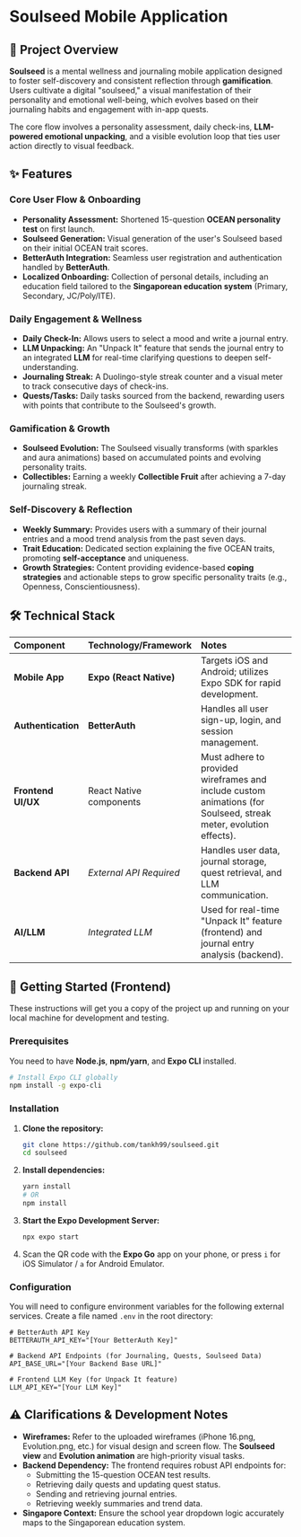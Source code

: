 # Soulseed Mobile Application

## 🌟 Project Overview

**Soulseed** is a mental wellness and journaling mobile application designed to foster self-discovery and consistent reflection through **gamification**. Users cultivate a digital "soulseed," a visual manifestation of their personality and emotional well-being, which evolves based on their journaling habits and engagement with in-app quests.

The core flow involves a personality assessment, daily check-ins, **LLM-powered emotional unpacking**, and a visible evolution loop that ties user action directly to visual feedback.

## ✨ Features

### Core User Flow & Onboarding

  * **Personality Assessment:** Shortened 15-question **OCEAN personality test** on first launch.
  * **Soulseed Generation:** Visual generation of the user's Soulseed based on their initial OCEAN trait scores.
  * **BetterAuth Integration:** Seamless user registration and authentication handled by **BetterAuth**.
  * **Localized Onboarding:** Collection of personal details, including an education field tailored to the **Singaporean education system** (Primary, Secondary, JC/Poly/ITE).

### Daily Engagement & Wellness

  * **Daily Check-In:** Allows users to select a mood and write a journal entry.
  * **LLM Unpacking:** An "Unpack It" feature that sends the journal entry to an integrated **LLM** for real-time clarifying questions to deepen self-understanding.
  * **Journaling Streak:** A Duolingo-style streak counter and a visual meter to track consecutive days of check-ins.
  * **Quests/Tasks:** Daily tasks sourced from the backend, rewarding users with points that contribute to the Soulseed's growth.

### Gamification & Growth

  * **Soulseed Evolution:** The Soulseed visually transforms (with sparkles and aura animations) based on accumulated points and evolving personality traits.
  * **Collectibles:** Earning a weekly **Collectible Fruit** after achieving a 7-day journaling streak.

### Self-Discovery & Reflection

  * **Weekly Summary:** Provides users with a summary of their journal entries and a mood trend analysis from the past seven days.
  * **Trait Education:** Dedicated section explaining the five OCEAN traits, promoting **self-acceptance** and uniqueness.
  * **Growth Strategies:** Content providing evidence-based **coping strategies** and actionable steps to grow specific personality traits (e.g., Openness, Conscientiousness).

## 🛠️ Technical Stack

| Component | Technology/Framework | Notes |
| :--- | :--- | :--- |
| **Mobile App** | **Expo (React Native)** | Targets iOS and Android; utilizes Expo SDK for rapid development. |
| **Authentication** | **BetterAuth** | Handles all user sign-up, login, and session management. |
| **Frontend UI/UX** | React Native components | Must adhere to provided wireframes and include custom animations (for Soulseed, streak meter, evolution effects). |
| **Backend API** | *External API Required* | Handles user data, journal storage, quest retrieval, and LLM communication. |
| **AI/LLM** | *Integrated LLM* | Used for real-time "Unpack It" feature (frontend) and journal entry analysis (backend). |

## 🚀 Getting Started (Frontend)

These instructions will get you a copy of the project up and running on your local machine for development and testing.

### Prerequisites

You need to have **Node.js**, **npm/yarn**, and **Expo CLI** installed.

```bash
# Install Expo CLI globally
npm install -g expo-cli
```

### Installation

1.  **Clone the repository:**

    ```bash
    git clone https://github.com/tankh99/soulseed.git
    cd soulseed
    ```

2.  **Install dependencies:**

    ```bash
    yarn install
    # OR
    npm install
    ```

3.  **Start the Expo Development Server:**

    ```bash
    npx expo start
    ```

4.  Scan the QR code with the **Expo Go** app on your phone, or press `i` for iOS Simulator / `a` for Android Emulator.

### Configuration

You will need to configure environment variables for the following external services. Create a file named `.env` in the root directory:

```
# BetterAuth API Key
BETTERAUTH_API_KEY="[Your BetterAuth Key]"

# Backend API Endpoints (for Journaling, Quests, Soulseed Data)
API_BASE_URL="[Your Backend Base URL]"

# Frontend LLM Key (for Unpack It feature)
LLM_API_KEY="[Your LLM Key]"
```

## ⚠️ Clarifications & Development Notes

  * **Wireframes:** Refer to the uploaded wireframes (iPhone 16.png, Evolution.png, etc.) for visual design and screen flow. The **Soulseed view** and **Evolution animation** are high-priority visual tasks.
  * **Backend Dependency:** The frontend requires robust API endpoints for:
      * Submitting the 15-question OCEAN test results.
      * Retrieving daily quests and updating quest status.
      * Sending and retrieving journal entries.
      * Retrieving weekly summaries and trend data.
  * **Singapore Context:** Ensure the school year dropdown logic accurately maps to the Singaporean education system.

